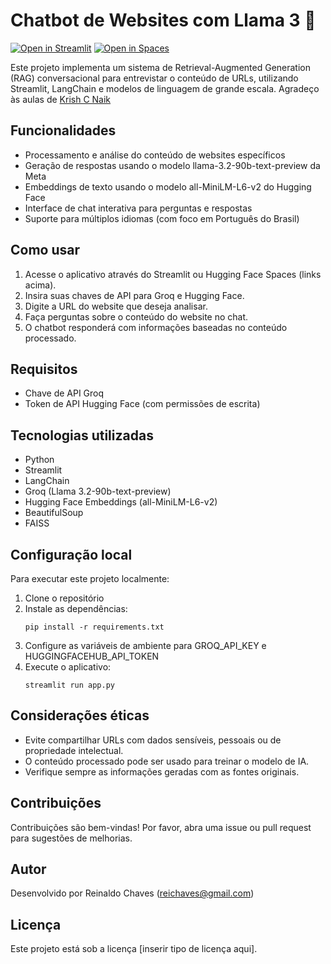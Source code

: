 # Chatbot de Websites com Llama 3 🤖

[![Open in Streamlit](https://static.streamlit.io/badges/streamlit_badge_black_white.svg)](https://entrevista-sites-llama3.streamlit.app/)
[![Open in Spaces](https://img.shields.io/badge/%F0%9F%A4%97%20Hugging%20Face-Spaces-blue)](https://huggingface.co/spaces/reichaves/chatbot-websites-llama-3.2-90b-text-preview-Brazil)

Este projeto implementa um sistema de Retrieval-Augmented Generation (RAG) conversacional para entrevistar o conteúdo de URLs, utilizando Streamlit, LangChain e modelos de linguagem de grande escala. Agradeço às aulas de [Krish C Naik](https://www.youtube.com/user/krishnaik06)

## Funcionalidades

- Processamento e análise do conteúdo de websites específicos
- Geração de respostas usando o modelo llama-3.2-90b-text-preview da Meta
- Embeddings de texto usando o modelo all-MiniLM-L6-v2 do Hugging Face
- Interface de chat interativa para perguntas e respostas
- Suporte para múltiplos idiomas (com foco em Português do Brasil)

## Como usar

1. Acesse o aplicativo através do Streamlit ou Hugging Face Spaces (links acima).
2. Insira suas chaves de API para Groq e Hugging Face.
3. Digite a URL do website que deseja analisar.
4. Faça perguntas sobre o conteúdo do website no chat.
5. O chatbot responderá com informações baseadas no conteúdo processado.

## Requisitos

- Chave de API Groq
- Token de API Hugging Face (com permissões de escrita)

## Tecnologias utilizadas

- Python
- Streamlit
- LangChain
- Groq (Llama 3.2-90b-text-preview)
- Hugging Face Embeddings (all-MiniLM-L6-v2)
- BeautifulSoup
- FAISS

## Configuração local

Para executar este projeto localmente:

1. Clone o repositório
2. Instale as dependências:
   ```
   pip install -r requirements.txt
   ```
3. Configure as variáveis de ambiente para GROQ_API_KEY e HUGGINGFACEHUB_API_TOKEN
4. Execute o aplicativo:
   ```
   streamlit run app.py
   ```

## Considerações éticas

- Evite compartilhar URLs com dados sensíveis, pessoais ou de propriedade intelectual.
- O conteúdo processado pode ser usado para treinar o modelo de IA.
- Verifique sempre as informações geradas com as fontes originais.

## Contribuições

Contribuições são bem-vindas! Por favor, abra uma issue ou pull request para sugestões de melhorias.

## Autor

Desenvolvido por Reinaldo Chaves (reichaves@gmail.com)

## Licença

Este projeto está sob a licença [inserir tipo de licença aqui].
